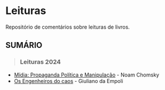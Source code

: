 # Leituras
Repositório de comentários sobre leituras de livros.

## SUMÁRIO

> ### Leituras 2024
* [Mídia: Propaganda Política e Manipulação](livros-2024/midia-propaganda-politica-e-manipulacao.md) - Noam Chomsky
* [Os Engenheiros do caos](livros-2024/os-engenheiros-do-caos.md) - Giuliano da Empoli